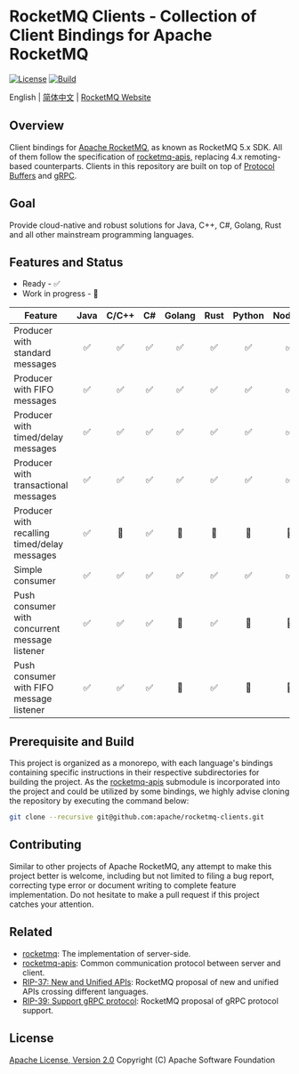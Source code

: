 # RocketMQ Clients - Collection of Client Bindings for Apache RocketMQ

[![License][license-image]][license-url] [![Build][build-image]][build-url]

English | [简体中文](README-CN.md) | [RocketMQ Website](https://rocketmq.apache.org/)

## Overview

Client bindings for [Apache RocketMQ](https://rocketmq.apache.org/), as known as RocketMQ 5.x SDK. All of them follow the specification of [rocketmq-apis](https://github.com/apache/rocketmq-apis), replacing 4.x remoting-based counterparts. Clients in this repository are built on top of [Protocol Buffers](https://developers.google.com/protocol-buffers) and [gRPC](https://grpc.io/).

## Goal

Provide cloud-native and robust solutions for Java, C++, C#, Golang, Rust and all other mainstream programming languages.

## Features and Status

* Ready - ✅
* Work in progress - 🚧

| Feature                                        | Java  | C/C++ |  C#   | Golang | Rust  | Python | Node.js |  PHP  |
| ---------------------------------------------- | :---: | :---: | :---: | :----: | :---: | :----: | :-----: | :---: |
| Producer with standard messages                |   ✅   |   ✅   |   ✅   |   ✅    |   ✅   |   ✅    |    ✅    |   🚧   |
| Producer with FIFO messages                    |   ✅   |   ✅   |   ✅   |   ✅    |   ✅   |   ✅    |    ✅    |   🚧   |
| Producer with timed/delay messages             |   ✅   |   ✅   |   ✅   |   ✅    |   ✅   |   ✅    |    ✅    |   🚧   |
| Producer with transactional messages           |   ✅   |   ✅   |   ✅   |   ✅    |   ✅   |   ✅    |    ✅    |   🚧   |
| Producer with recalling timed/delay messages   |   ✅   |   🚧   |   ✅    |   🚧   |   🚧   |    🚧    |   🚧    |   🚧   |
| Simple consumer                                |   ✅   |   ✅   |   ✅   |   ✅    |   ✅   |   ✅    |    ✅    |   🚧   |
| Push consumer with concurrent message listener |   ✅   |   ✅   |   ✅   |   🚧    |   ✅   |   🚧    |    🚧    |   🚧   |
| Push consumer with FIFO message listener       |   ✅   |   ✅   |   ✅   |   🚧    |   ✅   |   🚧    |    🚧    |   🚧   |

## Prerequisite and Build

This project is organized as a monorepo, with each language's bindings containing specific instructions in their respective subdirectories for building the project. As the [rocketmq-apis](https://github.com/apache/rocketmq-apis) submodule is incorporated into the project and could be utilized by some bindings, we highly advise cloning the repository by executing the command below:

```sh
git clone --recursive git@github.com:apache/rocketmq-clients.git
```

## Contributing

Similar to other projects of Apache RocketMQ, any attempt to make this project better is welcome, including but not limited to filing a bug report, correcting type error or document writing to complete feature implementation. Do not hesitate to make a pull request if this project catches your attention.

## Related

* [rocketmq](https://github.com/apache/rocketmq): The implementation of server-side.
* [rocketmq-apis](https://github.com/apache/rocketmq-apis): Common communication protocol between server and client.
* [RIP-37: New and Unified APIs](https://shimo.im/docs/m5kv92OeRRU8olqX): RocketMQ proposal of new and unified APIs crossing different languages.
* [RIP-39: Support gRPC protocol](https://shimo.im/docs/gXqmeEPYgdUw5bqo): RocketMQ proposal of gRPC protocol support.

## License

[Apache License, Version 2.0](http://www.apache.org/licenses/LICENSE-2.0.html) Copyright (C) Apache Software Foundation

[license-image]: https://img.shields.io/badge/license-Apache%202-4EB1BA.svg
[license-url]: https://www.apache.org/licenses/LICENSE-2.0.html
[build-image]: https://github.com/apache/rocketmq-clients/actions/workflows/build.yml/badge.svg
[build-url]: https://github.com/apache/rocketmq-clients/actions/workflows/build.yml
